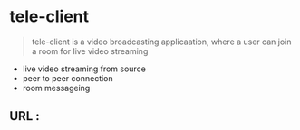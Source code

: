 # tele-client 

> tele-client is a video broadcasting applicaation, where a user can join a room for live video streaming

- live video streaming from source 
- peer to peer connection 
- room messageing 

## URL :
